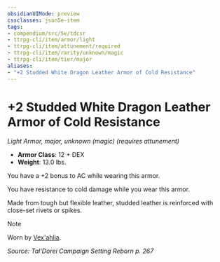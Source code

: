 ```yaml
---
obsidianUIMode: preview
cssclasses: json5e-item
tags:
- compendium/src/5e/tdcsr
- ttrpg-cli/item/armor/light
- ttrpg-cli/item/attunement/required
- ttrpg-cli/item/rarity/unknown/magic
- ttrpg-cli/item/tier/major
aliases: 
- "+2 Studded White Dragon Leather Armor of Cold Resistance"
---
```

# +2 Studded White Dragon Leather Armor of Cold Resistance
*Light Armor, major, unknown (magic) (requires attunement)*  

- **Armor Class**: 12 + DEX
- **Weight**: 13.0 lbs.

You have a +2 bonus to AC while wearing this armor.

You have resistance to cold damage while you wear this armor.

Made from tough but flexible leather, studded leather is reinforced with close-set rivets or spikes.

> [!note]
> Worn by [Vex'ahlia](/3-Mechanics/CLI/bestiary/humanoid/vexahlia-tdcsr.md).

*Source: Tal'Dorei Campaign Setting Reborn p. 267*
